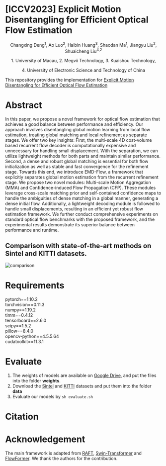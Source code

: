 # [ICCV2023] Explicit Motion Disentangling for Efficient Optical Flow Estimation

<p align="center">
Changxing Deng<sup>1</sup>, Ao Luo<sup>2</sup>, Haibin Huang<sup>3</sup>, Shaodan Ma<sup>1</sup>, Jiangyu Liu<sup>2</sup>, Shuaicheng Liu<sup>4,2</sup>
</p>
<p align="center">1. University of Macau, 2. Megvii Technology, 3. Kuaishou Technology, </p>
<p align="center">4. University of Electronic Science and Technology of China</p>

This repository provides the implementation for [Explicit Motion Disentangling for Efficient Optical Flow Estimation](https://openaccess.thecvf.com/content/ICCV2023/papers/Deng_Explicit_Motion_Disentangling_for_Efficient_Optical_Flow_Estimation_ICCV_2023_paper.pdf)

# Abstract

In this paper, we propose a novel framework for optical flow estimation that achieves a good balance between performance and efficiency. Our approach involves disentangling global motion learning from local flow estimation, treating global matching and local refinement as separate stages. We offer two key insights: First, the multi-scale 4D cost-volume based recurrent flow decoder is computationally expensive and unnecessary for handling small displacement. With the separation, we can utilize lightweight methods for both parts and maintain similar performance. Second, a dense and robust global matching is essential for both flow initialization as well as stable and fast convergence for the refinement stage.
Towards this end, we introduce EMD-Flow, a framework that explicitly separates global motion estimation from the recurrent refinement stage. We propose two novel modules: Multi-scale Motion Aggregation (MMA) and Confidence-induced Flow Propagation (CFP). These modules leverage cross-scale matching prior and self-contained confidence maps to handle the ambiguities of dense matching in a global manner, generating a dense initial flow. Additionally, a lightweight decoding module is followed to handle small displacements, resulting in an efficient yet robust flow estimation framework. 
We further conduct comprehensive experiments on standard optical flow benchmarks with the proposed framework, and the experimental results demonstrate its superior balance between performance and runtime.


## Comparison with state-of-the-art methods on Sintel and KITTI datasets.

![comparison](https://github.com/gddcx/EMD-Flow/assets/47421121/4357a153-b2af-4330-bffe-0ff938322e3f)


# Requirements

pytorch==1.10.2 \
torchvision==0.11.3 \
numpy==1.19.2 \
timm==0.4.12 \
tensorboard==2.6.0 \
scipy==1.5.2 \
pillow==8.4.0 \
opencv-python==4.5.5.64 \
cudatoolkit==11.3.1

# Evaluate
1. The weights of models are available on [Google Drive](https://drive.google.com/drive/folders/1GaotDD2PqQAbIgvS1TwJJbdabRqGp21J?usp=drive_link), and put the files into the folder **weights**.
2. Download the [Sintel](http://sintel.is.tue.mpg.de/) and [KITTI](https://www.cvlibs.net/datasets/kitti/eval_scene_flow.php?benchmark=flow) datasets and put them into the folder **data**
3. Evaluate our models by ` sh evaluate.sh `

# Citation



# Acknowledgement
The main framework is adapted from [RAFT](https://github.com/princeton-vl/RAFT), [Swin-Transformer](https://github.com/microsoft/Swin-Transformer) and [FlowFormer](https://github.com/drinkingcoder/FlowFormer-Official). We thank the authors for the contribution.
